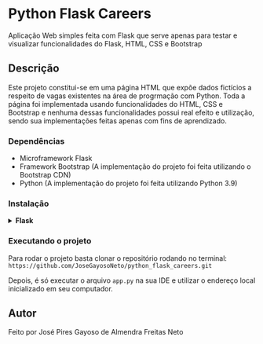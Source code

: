 # Python Flask Careers
<p> Aplicação Web simples feita com Flask que serve apenas para testar e visualizar funcionalidades do Flask, HTML, CSS e Bootstrap</p>

## Descrição
<p> Este projeto constitui-se em uma página HTML que expõe dados fictícios a respeito de vagas existentes na área de progrmação com Python. Toda a página foi implementada usando funcionalidades do HTML, CSS e Bootstrap e nenhuma dessas funcionalidades possui real efeito e utilização, sendo sua implementações feitas apenas com fins de aprendizado.</p>

### Dependências

* Microframework Flask
* Framework Bootstrap (A implementação do projeto foi feita utilizando o Bootstrap CDN)
* Python (A implementação do projeto foi feita utilizando Python 3.9)

### Instalação
<details>
  <summary><strong>Flask</strong></summary>
  <p>No seu prompt de comando, digite a seguinte instrução: <code>pip install flask</code></p>
  <p>Para mais informações, visite o site oficial do Flask: <code>https://flask.palletsprojects.com/en/2.3.x/installation/</code></p>
</details>

### Executando o projeto

<p> Para rodar o projeto basta clonar o repositório rodando no terminal:
  <code>https://github.com/JoseGayosoNeto/python_flask_careers.git</code>
</p>
<p>Depois, é só executar o arquivo <code>app.py</code> na sua IDE e utilizar o endereço local inicializado em seu computador.</p>

## Autor
<p>Feito por José Pires Gayoso de Almendra Freitas Neto</p>
